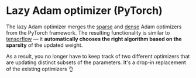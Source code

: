 # Lazy Adam optimizer (PyTorch)

The lazy Adam optimizer merges the [sparse](https://pytorch.org/docs/stable/optim.html?highlight=adam#torch.optim.SparseAdam) and [dense](https://pytorch.org/docs/stable/optim.html?highlight=adam#torch.optim.Adam) Adam optimizers from the PyTorch framework. The resulting functionality is similar to [tensorflow](https://www.tensorflow.org/addons/api_docs/python/tfa/optimizers/LazyAdam) — it **automatically chooses the right algorithm based on the sparsity** of the updated weight. 

As a result, you no longer have to keep track of two different optimizers that are updating distinct subsets of the parameters. It's a drop-in replacement of the existing optimizers :ok_hand:
